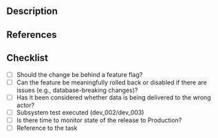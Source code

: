 <!--- 🙏 Thank you for your submission, we really appreciate it. Like many open source projects, we ask that you sign our [Contributor License Agreement](https://cla-assistant.io/Energinet-DataHub/geh-aggregations) before we can accept your contribution. --->

<!-- TITLE

Prefix with one of these:
- feat: A new feature including tests
- fix: A bug fix, this can also add test to cover the bug
- docs: Changes in documentation
- style: Style changes, formatting
- refac: Refactoring
- perf: Performance improvements
- test: Add missing tests
- build: Changes to the build process

Read more at https://github.com/Mech0z/GitHubGuidelines

-->

## Description

## References

## Checklist
- [ ] Should the change be behind a feature flag?
- [ ] Can the feature be meaningfully rolled back or disabled if there are issues (e.g., database-breaking changes)?
- [ ] Has it been considered whether data is being delivered to the wrong actor?
- [ ] Subsystem test executed (dev_002/dev_003)
- [ ] Is there time to monitor state of the release to Production?
- [ ] Reference to the task